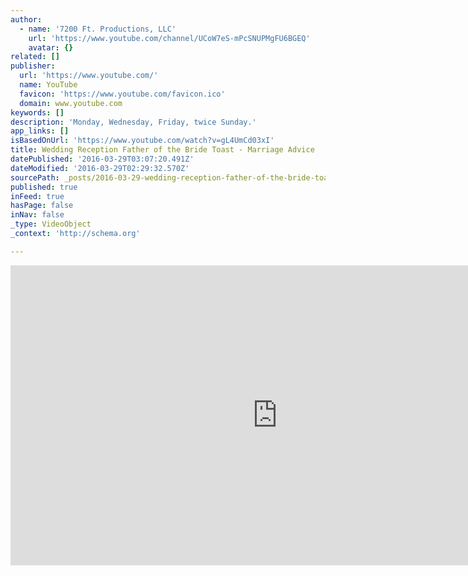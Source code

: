 ```yaml
---
author:
  - name: '7200 Ft. Productions, LLC'
    url: 'https://www.youtube.com/channel/UCoW7eS-mPcSNUPMgFU6BGEQ'
    avatar: {}
related: []
publisher:
  url: 'https://www.youtube.com/'
  name: YouTube
  favicon: 'https://www.youtube.com/favicon.ico'
  domain: www.youtube.com
keywords: []
description: 'Monday, Wednesday, Friday, twice Sunday.'
app_links: []
isBasedOnUrl: 'https://www.youtube.com/watch?v=gL4UmCd03xI'
title: Wedding Reception Father of the Bride Toast - Marriage Advice
datePublished: '2016-03-29T03:07:20.491Z'
dateModified: '2016-03-29T02:29:32.570Z'
sourcePath: _posts/2016-03-29-wedding-reception-father-of-the-bride-toast-marriage-advic.md
published: true
inFeed: true
hasPage: false
inNav: false
_type: VideoObject
_context: 'http://schema.org'

---
```

<iframe src="https://cdn.embedly.com/widgets/media.html?src=https%3A%2F%2Fwww.youtube.com%2Fembed%2FgL4UmCd03xI%3Ffeature%3Doembed&amp;url=https%3A%2F%2Fwww.youtube.com%2Fwatch%3Fv%3DgL4UmCd03xI&amp;image=https%3A%2F%2Fi.ytimg.com%2Fvi%2FgL4UmCd03xI%2Fhqdefault.jpg&amp;key=b7d04c9b404c499eba89ee7072e1c4f7&amp;type=text%2Fhtml&amp;schema=youtube" width="854" height="480" scrolling="no" frameborder="0" allowfullscreen="allowfullscreen" style=""></iframe>